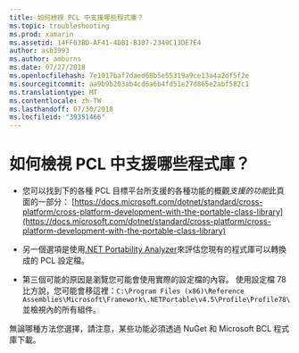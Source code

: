 ```yaml
---
title: 如何檢視 PCL 中支援哪些程式庫？
ms.topic: troubleshooting
ms.prod: xamarin
ms.assetid: 14FF03BD-AF41-4DB1-B307-2349C13DE7E4
author: asb3993
ms.author: amburns
ms.date: 07/27/2018
ms.openlocfilehash: 7e1017baf7daed68b5e55319a9ce13a4a2df5f2e
ms.sourcegitcommit: aa9b9b203ab4cd6a6b4fd51e27d865e2abf582c1
ms.translationtype: MT
ms.contentlocale: zh-TW
ms.lasthandoff: 07/30/2018
ms.locfileid: "39351466"
---
```

# <a name="how-can-i-view-what-libraries-are-supported-in-a-pcl"></a>如何檢視 PCL 中支援哪些程式庫？

- 您可以找到下的各種 PCL 目標平台所支援的各種功能的概觀*支援的功能*此頁面的一部分： [https://docs.microsoft.com/dotnet/standard/cross-platform/cross-platform-development-with-the-portable-class-library](https://docs.microsoft.com/dotnet/standard/cross-platform/cross-platform-development-with-the-portable-class-library)

- 另一個選項是使用[.NET Portability Analyzer](https://visualstudiogallery.msdn.microsoft.com/1177943e-cfb7-4822-a8a6-e56c7905292b)來評估您現有的程式庫可以轉換成的 PCL 設定檔。

- 第三個可能的原因是瀏覽您可能會使用實際的設定檔的內容。 使用設定檔 78 比方說，您可能會移這裡：`C:\Program Files (x86)\Reference Assemblies\Microsoft\Framework\.NETPortable\v4.5\Profile\Profile78\`並檢視內的所有組件。

無論哪種方法您選擇，請注意，某些功能必須透過 NuGet 和 Microsoft BCL 程式庫下載。
